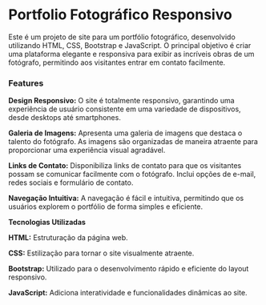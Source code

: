 # **Portfolio Fotográfico Responsivo**

Este é um projeto de site para um portfólio fotográfico, desenvolvido utilizando HTML, CSS, Bootstrap e JavaScript. O principal objetivo é criar uma plataforma elegante e responsiva para exibir as incríveis obras de um fotógrafo, permitindo aos visitantes entrar em contato facilmente.

### Features
**Design Responsivo:** O site é totalmente responsivo, garantindo uma experiência de usuário consistente em uma variedade de dispositivos, desde desktops até smartphones.

**Galeria de Imagens:** Apresenta uma galeria de imagens que destaca o talento do fotógrafo. As imagens são organizadas de maneira atraente para proporcionar uma experiência visual agradável.

**Links de Contato:** Disponibiliza links de contato para que os visitantes possam se comunicar facilmente com o fotógrafo. Inclui opções de e-mail, redes sociais e formulário de contato.

**Navegação Intuitiva:** A navegação é fácil e intuitiva, permitindo que os usuários explorem o portfólio de forma simples e eficiente.

**Tecnologias Utilizadas**

**HTML:** Estruturação da página web.

**CSS:** Estilização para tornar o site visualmente atraente.

**Bootstrap:** Utilizado para o desenvolvimento rápido e eficiente do layout responsivo.

**JavaScript:** Adiciona interatividade e funcionalidades dinâmicas ao site.
